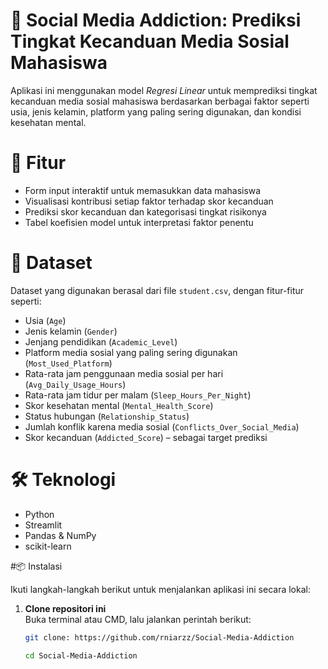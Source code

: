 # 📱 Social Media Addiction: Prediksi Tingkat Kecanduan Media Sosial Mahasiswa


Aplikasi ini menggunakan model *Regresi Linear* untuk memprediksi tingkat kecanduan media sosial mahasiswa berdasarkan berbagai faktor seperti usia, jenis kelamin, platform yang paling sering digunakan, dan kondisi kesehatan mental.

# 🚀 Fitur

- Form input interaktif untuk memasukkan data mahasiswa
- Visualisasi kontribusi setiap faktor terhadap skor kecanduan
- Prediksi skor kecanduan dan kategorisasi tingkat risikonya
- Tabel koefisien model untuk interpretasi faktor penentu

# 🧠 Dataset

Dataset yang digunakan berasal dari file `student.csv`, dengan fitur-fitur seperti:
- Usia (`Age`)
- Jenis kelamin (`Gender`)
- Jenjang pendidikan (`Academic_Level`)
- Platform media sosial yang paling sering digunakan (`Most_Used_Platform`)
- Rata-rata jam penggunaan media sosial per hari (`Avg_Daily_Usage_Hours`)
- Rata-rata jam tidur per malam (`Sleep_Hours_Per_Night`)
- Skor kesehatan mental (`Mental_Health_Score`)
- Status hubungan (`Relationship_Status`)
- Jumlah konflik karena media sosial (`Conflicts_Over_Social_Media`)
- Skor kecanduan (`Addicted_Score`) – sebagai target prediksi

# 🛠️ Teknologi

- Python
- Streamlit
- Pandas & NumPy
- scikit-learn

#📦 Instalasi

Ikuti langkah-langkah berikut untuk menjalankan aplikasi ini secara lokal:

1. **Clone repositori ini**  
   Buka terminal atau CMD, lalu jalankan perintah berikut:

   ```bash
   git clone: https://github.com/rniarzz/Social-Media-Addiction

   cd Social-Media-Addiction
